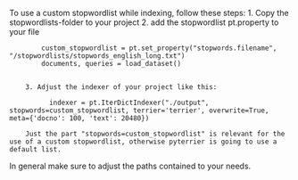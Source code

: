 To use a custom stopwordlist while indexing, follow these steps:
    	1. Copy the stopwordlists-folder to your project
        2. add the stopwordlist pt.property to your file
       
            custom_stopwordlist = pt.set_property("stopwords.filename", "/stopwordlists/stopwords_english_long.txt")
            documents, queries = load_dataset()


        3. Adjust the indexer of your project like this:

              indexer = pt.IterDictIndexer("./output", stopwords=custom_stopwordlist, terrier='terrier', overwrite=True, meta={'docno': 100, 'text': 20480}) 

        Just the part "stopwords=custom_stopwordlist" is relevant for the use of a custom stopwordlist, otherwise pyterrier is going to use a default list.
    
In general make sure to adjust the paths contained to your needs.


        